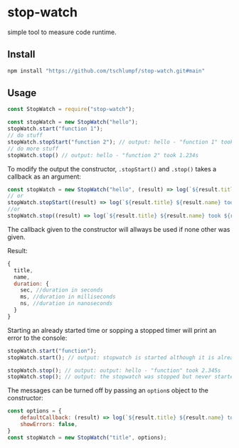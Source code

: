 # stop-watch
simple tool to measure code runtime.

## Install
```sh
npm install "https://github.com/tschlumpf/stop-watch.git#main"
```
## Usage
```javascript
const StopWatch = require("stop-watch");

const stopWatch = new StopWatch("hello");
stopWatch.start("function 1");
// do stuff
stopWatch.stopStart("function 2"); // output: hello - "function 1" took 1.234s
// do more stuff
stopWatch.stop() // output: hello - "function 2" took 1.234s
```

To modify the output the constructor, `.stopStart()` and `.stop()` takes a callback as an argument:
```javascript
const stopWatch = new StopWatch("hello", (result) => log(`${result.title} ${result.name} took ${result.duration.sec}s`));
// or
stopWatch.stopStart((result) => log(`${result.title} ${result.name} took ${result.duration.sec}s`));
//or
stopWatch.stop((result) => log(`${result.title} ${result.name} took ${result.duration.sec}s`));
```
The callback given to the constructor will allways be used if none other was given.

Result:
```javascript
{
  title,
  name,
  duration: {
    sec, //duration in seconds
    ms, //duration in milliseconds
    ns, //duration in nanoseconds
  }
}
```

Starting an already started time or sopping a stopped timer will print an error to the console:
```javascript
stopWatch.start("function");
stopWatch.start(); // output: stopwatch is started although it is already running. it will be restarted.

stopWatch.stop(); // output: output: hello - "function" took 2.345s
stopWatch.stop(); // output: the stopwatch was stopped but never started.
```
The messages can be turned off by passing an `option`s object to the constructor:
```javascript
const options = {
    defaultCallback: (result) => log(`${result.title} ${result.name} took ${result.duration.sec}s`),
    showErrors: false,
}
const stopWatch = new StopWatch("title", options);
```


